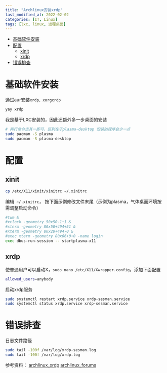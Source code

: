 ```yaml
---
title: "Archlinux安装xrdp"
last_modified_at: 2022-02-02
categories: [IT, Linux]
tags: [lxc, linux, 远程桌面]
---
```


- [基础软件安装](#基础软件安装)
- [配置](#配置)
  - [xinit](#xinit)
  - [xrdp](#xrdp)
- [错误排查](#错误排查)

# 基础软件安装
通过aur安装`xrdp、xorgxrdp`

```bash 
yay xrdp
```

我是基于LXC安装的，因此还额外多一步桌面的安装

```bash
# 两行命令选其一即可，区别在于plasma-desktop 安装的程序会少一点
sudo pacman -S plasma 
sudo pacman -S plasma-desktop 
```

# 配置

## xinit

```bash
cp /etc/X11/xinit/xinitrc ~/.xinitrc
```

编辑` ~/.xinitrc`， 按下面示例修改文件末尾（示例为plasma，气体桌面环境按需调整启动命令）
```bash
#twm &
#xclock -geometry 50x50-1+1 &
#xterm -geometry 80x50+494+51 &
#xterm -geometry 80x20+494-0 &
#exec xterm -geometry 80x66+0+0 -name login
exec dbus-run-session -- startplasma-x11
```

## xrdp
使普通用户可以启动X，`sudo nano /etc/X11/Xwrapper.config`，添加下面配置
```bash
allowed_users=anybody
```

启动xrdp服务
```bash
sudo systemctl restart xrdp.service xrdp-sesman.service
sudo systemctl status xrdp.service xrdp-sesman.service
```

# 错误排查
日志文件路径
```bash
sudo tail -100f /var/log/xrdp-sesman.log
sudo tail -100f /var/log/xrdp.log
```


参考资料：
[archlinux_xrdp]
[archlinux_forums]


[archlinux_xrdp]:https://wiki.archlinux.org/title/Xrdp
[archlinux_forums]:https://bbs.archlinux.org/viewtopic.php?id=255583

